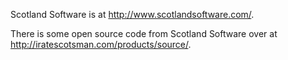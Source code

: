 Scotland Software is at http://www.scotlandsoftware.com/. 

There is some open source code from Scotland Software over at http://iratescotsman.com/products/source/.